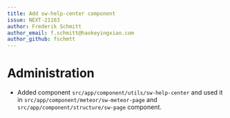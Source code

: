 ```yaml
---
title: Add sw-help-center component
issue: NEXT-21163
author: Frederik Schmitt
author_email: f.schmitt@haokeyingxiao.com
author_github: fschmtt
---
```

# Administration
* Added component `src/app/component/utils/sw-help-center` and used it in `src/app/component/meteor/sw-meteor-page` and `src/app/component/structure/sw-page` component. 
